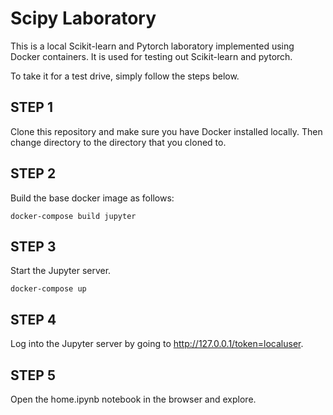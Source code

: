 # Scipy Laboratory

This is a local Scikit-learn and Pytorch laboratory implemented using Docker containers.  It is used for testing out Scikit-learn and pytorch.

To take it for a test drive, simply follow the steps below.

## STEP 1

Clone this repository and make sure you have Docker installed locally.  Then change directory to the directory that you cloned to.

## STEP 2

Build the base docker image as follows:

```
docker-compose build jupyter
```

## STEP 3

Start the Jupyter server.

```
docker-compose up
```

## STEP 4

Log into the Jupyter server by going to http://127.0.0.1/token=localuser.

## STEP 5

Open the home.ipynb notebook in the browser and explore.

